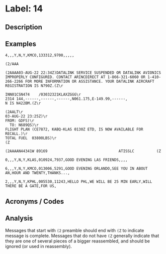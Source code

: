 # Label: 14

## Description

## Examples

```
4,,,Y,N,Y,KMCO,133312,9700,,,,,
```

```
(2/AAA
```

```
(2AAAA03-AUG-22 22:34Z)DATALINK SERVICE SUSPENDED OR DATALINK AVIONICS IMPROPERLY CONFIGURED. CONTACT ARINCDIRECT AT 1-866-321-6060 OR 1-410-266-2266 FOR MORE INFORMATION OR ASSISTANCE. YOUR DATALINK AIRCRAFT REGISTRATION IS N790Z.(Z\r

```

```
INN01CSN474    /03032321KLAXZGGG\r
2314 144,------,------,------,N061.175,E-149.99,------,
N IS N422BM.(Z\r
```

```
(2AALT\r
03-AUG-22 23:25Z)\r
FROM: GDFS)\r
  TO: N689QS)\r
FLIGHT PLAN (CE7872, KABQ-KLAS 0130Z ETD, IS NOW AVAILABLE FOR RECALL.)\r
TOTAL FUEL  03800LBS)\r
(Z
```

```
(2AAAAN44341W 89169                                ATISSLC          (Z
```

```
0,,,Y,N,Y,KLAS,010924,7937,GOOD EVENING LAS FRIENDS,,,,
```

```
6,,,Y,N,Y,KMCO,013006,5291,GOOD EVENING ORLANDO,SEE YOU IN ABOUT AN,HOUR AND TWENTY,THANKS...,
```

```
2,,,Y,N,Y,KPHL,005530,11243,HELLO PHL,WE WILL BE 25 MIN EARLY,WILL THERE BE A GATE,FOR US,
```

## Acronyms / Codes

## Analysis

Messages that start with `(2` preamble should end with `(Z` to indicate message is complete. Messages that do not have `(Z` generally indicate that they are one of several pieces of a bigger reassembled, and should be ignored (or used in reassembly).
